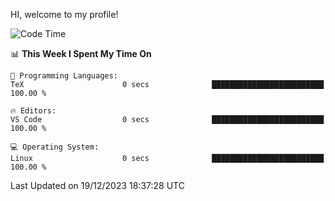 HI, welcome to my profile!
<!--START_SECTION:waka-->
![Code Time](http://img.shields.io/badge/Code%20Time-1%2C796%20hrs%2025%20mins-blue)

📊 **This Week I Spent My Time On** 

```text
💬 Programming Languages: 
TeX                      0 secs              █████████████████████████   100.00 % 

🔥 Editors: 
VS Code                  0 secs              █████████████████████████   100.00 % 

💻 Operating System: 
Linux                    0 secs              █████████████████████████   100.00 % 
```


 Last Updated on 19/12/2023 18:37:28 UTC
<!--END_SECTION:waka-->

